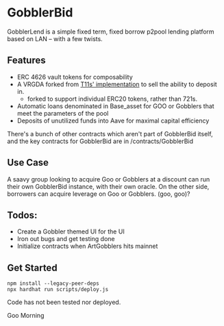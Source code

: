 # GobblerBid
GobblerLend is a simple fixed term, fixed borrow p2pool lending platform based on LAN – with a few twists.

## Features
 - ERC 4626 vault tokens for composability
 - A VRGDA forked from [T11s' implementation](https://github.com/transmissions11/VRGDAs) to sell the ability to deposit in.
    - forked to support individual ERC20 tokens, rather than 721s.
 - Automatic loans denominated in Base_asset for GOO or Gobblers that meet the parameters of the pool
 - Deposits of unutilized funds into Aave for maximal capital efficiency

There's a bunch of other contracts which aren't part of GobblerBid itself, and the key contracts for GobblerBid are in /contracts/GobblerBid

## Use Case

A saavy group looking to acquire Goo or Gobblers at a discount can run their own GobblerBid instance, with their own oracle. 
On the other side, borrowers can acquire leverage on Goo or Gobblers. (goo, goo)?


## Todos:
- Create a Gobbler themed UI for the UI
- Iron out bugs and get testing done
- Initialize contracts when ArtGobblers hits mainnet

## Get Started
```
npm install --legacy-peer-deps
npx hardhat run scripts/deploy.js
```

Code has not been tested nor deployed. 


Goo Morning
